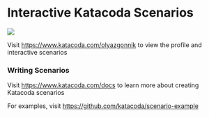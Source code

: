 # Interactive Katacoda Scenarios

[![](http://shields.katacoda.com/katacoda/olyazgonnik/count.svg)](https://www.katacoda.com/olyazgonnik "Get your profile on Katacoda.com")

Visit https://www.katacoda.com/olyazgonnik to view the profile and interactive scenarios

### Writing Scenarios
Visit https://www.katacoda.com/docs to learn more about creating Katacoda scenarios

For examples, visit https://github.com/katacoda/scenario-example
